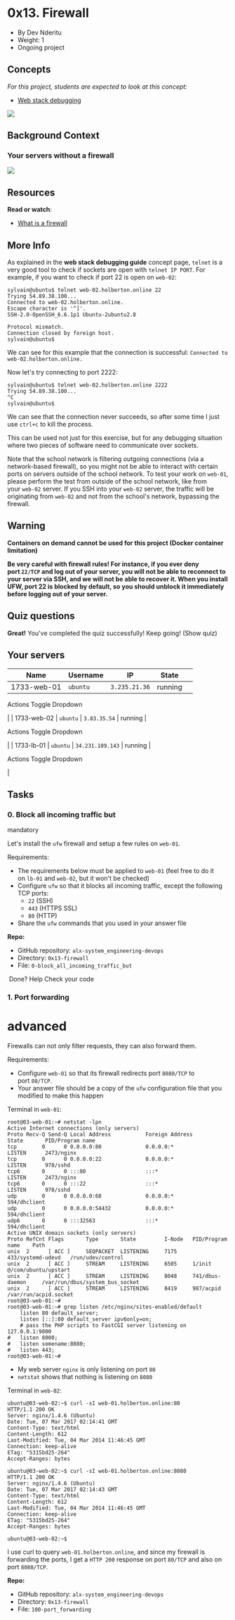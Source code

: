 0x13. Firewall
==============

- By Dev Nderitu
- Weight: 1
- Ongoing project

Concepts
--------

*For this project, students are expected to look at this concept:*

- [Web stack debugging](https://alx-intranet.hbtn.io/concepts/68)

![](https://s3.amazonaws.com/intranet-projects-files/holbertonschool-sysadmin_devops/284/V1HjQ1Y.png)

Background Context
------------------

### Your servers without a firewall

![](https://s3.amazonaws.com/intranet-projects-files/holbertonschool-sysadmin_devops/155/holbertonschool-firewall.gif)

Resources
---------

**Read or watch**:

- [What is a firewall](https://alx-intranet.hbtn.io/rltoken/vjB4LyHRdtEImzZcuD89ZQ "What is a firewall")

More Info
---------

As explained in the **web stack debugging guide** concept page, `telnet` is a very good tool to check if sockets are open with `telnet IP PORT`. For example, if you want to check if port 22 is open on `web-02`:

```
sylvain@ubuntu$ telnet web-02.holberton.online 22
Trying 54.89.38.100...
Connected to web-02.holberton.online.
Escape character is '^]'.
SSH-2.0-OpenSSH_6.6.1p1 Ubuntu-2ubuntu2.8

Protocol mismatch.
Connection closed by foreign host.
sylvain@ubuntu$

```

We can see for this example that the connection is successful: `Connected to web-02.holberton.online.`

Now let's try connecting to port 2222:

```
sylvain@ubuntu$ telnet web-02.holberton.online 2222
Trying 54.89.38.100...
^C
sylvain@ubuntu$

```

We can see that the connection never succeeds, so after some time I just use `ctrl+c` to kill the process.

This can be used not just for this exercise, but for any debugging situation where two pieces of software need to communicate over sockets.

Note that the school network is filtering outgoing connections (via a network-based firewall), so you might not be able to interact with certain ports on servers outside of the school network. To test your work on `web-01`, please perform the test from outside of the school network, like from your `web-02` server. If you SSH into your `web-02` server, the traffic will be originating from `web-02` and not from the school's network, bypassing the firewall.

Warning
--------

**Containers on demand cannot be used for this project (Docker container limitation)**

**Be very careful with firewall rules! For instance, if you ever deny port `22/TCP` and log out of your server, you will not be able to reconnect to your server via SSH, and we will not be able to recover it. When you install UFW, port 22 is blocked by default, so you should unblock it immediately before logging out of your server.**

Quiz questions
--------------

**Great!** You've completed the quiz successfully! Keep going! (Show quiz)

Your servers
------------

| Name | Username | IP | State |  |
| --- | --- | --- | --- | --- |
| 1733-web-01 | `ubuntu` | `3.235.21.36` | running |

Actions Toggle Dropdown

 |
| 1733-web-02 | `ubuntu` | `3.83.35.54` | running |

Actions Toggle Dropdown

 |
| 1733-lb-01 | `ubuntu` | `34.231.109.143` | running |

Actions Toggle Dropdown

 |

Tasks
-----

### 0\. Block all incoming traffic but

mandatory

Let's install the `ufw` firewall and setup a few rules on `web-01`.

Requirements:

- The requirements below must be applied to `web-01` (feel free to do it on `lb-01` and `web-02`, but it won't be checked)
- Configure `ufw` so that it blocks all incoming traffic, except the following TCP ports:
  - `22` (SSH)
  - `443` (HTTPS SSL)
  - `80` (HTTP)
- Share the `ufw` commands that you used in your answer file

**Repo:**

- GitHub repository: `alx-system_engineering-devops`
- Directory: `0x13-firewall`
- File: `0-block_all_incoming_traffic_but`

 Done? Help Check your code

### 1\. Port forwarding

# advanced

Firewalls can not only filter requests, they can also forward them.

Requirements:

- Configure `web-01` so that its firewall redirects port `8080/TCP` to port `80/TCP`.
- Your answer file should be a copy of the `ufw` configuration file that you modified to make this happen

Terminal in `web-01`:

```
root@03-web-01:~# netstat -lpn
Active Internet connections (only servers)
Proto Recv-Q Send-Q Local Address           Foreign Address         State       PID/Program name
tcp        0      0 0.0.0.0:80              0.0.0.0:*               LISTEN      2473/nginx
tcp        0      0 0.0.0.0:22              0.0.0.0:*               LISTEN      978/sshd
tcp6       0      0 :::80                   :::*                    LISTEN      2473/nginx
tcp6       0      0 :::22                   :::*                    LISTEN      978/sshd
udp        0      0 0.0.0.0:68              0.0.0.0:*                           594/dhclient
udp        0      0 0.0.0.0:54432           0.0.0.0:*                           594/dhclient
udp6       0      0 :::32563                :::*                                594/dhclient
Active UNIX domain sockets (only servers)
Proto RefCnt Flags       Type       State         I-Node   PID/Program name    Path
unix  2      [ ACC ]     SEQPACKET  LISTENING     7175     433/systemd-udevd   /run/udev/control
unix  2      [ ACC ]     STREAM     LISTENING     6505     1/init              @/com/ubuntu/upstart
unix  2      [ ACC ]     STREAM     LISTENING     8048     741/dbus-daemon     /var/run/dbus/system_bus_socket
unix  2      [ ACC ]     STREAM     LISTENING     8419     987/acpid           /var/run/acpid.socket
root@03-web-01:~#
root@03-web-01:~# grep listen /etc/nginx/sites-enabled/default
    listen 80 default_server;
    listen [::]:80 default_server ipv6only=on;
    # pass the PHP scripts to FastCGI server listening on 127.0.0.1:9000
#   listen 8000;
#   listen somename:8080;
#   listen 443;
root@03-web-01:~#

```

- My web server `nginx` is only listening on port `80`
- `netstat` shows that nothing is listening on `8080`

Terminal in `web-02`:

```
ubuntu@03-web-02:~$ curl -sI web-01.holberton.online:80
HTTP/1.1 200 OK
Server: nginx/1.4.6 (Ubuntu)
Date: Tue, 07 Mar 2017 02:14:41 GMT
Content-Type: text/html
Content-Length: 612
Last-Modified: Tue, 04 Mar 2014 11:46:45 GMT
Connection: keep-alive
ETag: "5315bd25-264"
Accept-Ranges: bytes

ubuntu@03-web-02:~$ curl -sI web-01.holberton.online:8080
HTTP/1.1 200 OK
Server: nginx/1.4.6 (Ubuntu)
Date: Tue, 07 Mar 2017 02:14:43 GMT
Content-Type: text/html
Content-Length: 612
Last-Modified: Tue, 04 Mar 2014 11:46:45 GMT
Connection: keep-alive
ETag: "5315bd25-264"
Accept-Ranges: bytes

ubuntu@03-web-02:~$

```

I use curl to query `web-01.holberton.online`, and since my firewall is forwarding the ports, I get a `HTTP 200` response on port `80/TCP` and also on port `8080/TCP`.

**Repo:**

- GitHub repository: `alx-system_engineering-devops`
- Directory: `0x13-firewall`
- File: `100-port_forwarding`
